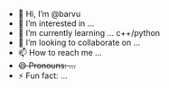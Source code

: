 - 👋 Hi, I’m @barvu
- 👀 I’m interested in ... 
- 🌱 I’m currently learning ... c++/python
- 💞️ I’m looking to collaborate on ... 
- 📫 How to reach me ... 
-  ~~😄 Pronouns: ...~~
- ⚡ Fun fact: ...
